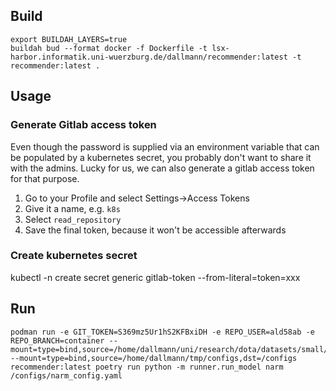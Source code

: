 ## Build
```
export BUILDAH_LAYERS=true
buildah bud --format docker -f Dockerfile -t lsx-harbor.informatik.uni-wuerzburg.de/dallmann/recommender:latest -t recommender:latest .
```

## Usage
### Generate Gitlab access token
Even though the password is supplied via an environment variable that can be populated by a kubernetes secret, you
probably don't want to share it with the admins. Lucky for us, we can also generate a gitlab access token for that
purpose. 

1. Go to your Profile and select Settings->Access Tokens
2. Give it a name, e.g. `k8s`
3. Select `read_repository`
4. Save the final token, because it won't be accessible afterwards

### Create kubernetes secret
kubectl -n <namespace> create secret generic gitlab-token --from-literal=token=xxx
## Run
```
podman run -e GIT_TOKEN=S369mz5Ur1hS2KFBxiDH -e REPO_USER=ald58ab -e REPO_BRANCH=container --mount=type=bind,source=/home/dallmann/uni/research/dota/datasets/small/preprocessed/match_split,dst=/dataset --mount=type=bind,source=/home/dallmann/tmp/configs,dst=/configs recommender:latest poetry run python -m runner.run_model narm /configs/narm_config.yaml
```